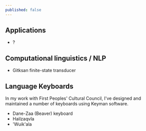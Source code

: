 ```yaml
---
published: false
---
```


## Applications

- ?

## Computational linguistics / NLP

- Gitksan finite-state transducer

## Language Keyboards
In my work with First Peoples' Cultural Council, I've designed and maintained a number of keyboards using Keyman software.

- Dane-Zaa (Beaver) keyboard
- Hailzaqvla
- 'Wuik'ala
